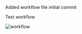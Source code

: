 Added workflow file initial commit

Test workflow

![workflow](https://github.com/<UserName>/<RepositoryName>/actions/workflows/main.yml/badge.svg)